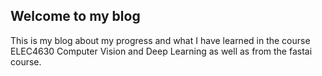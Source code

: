## Welcome to my blog
This is my blog about my progress and what I have learned in the course ELEC4630 Computer Vision and Deep Learning as well as from the fastai course.

